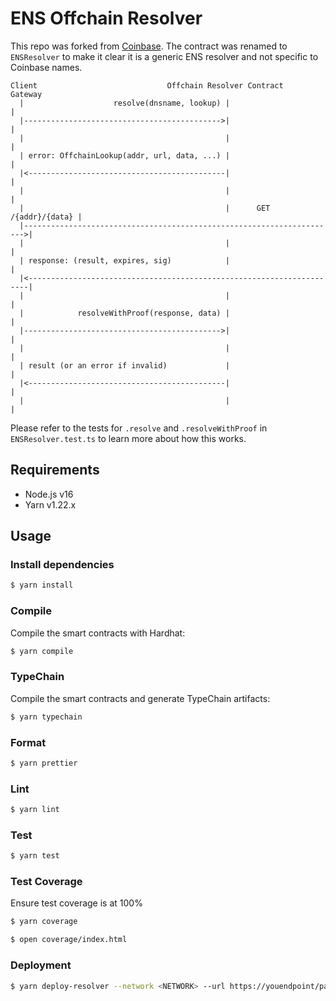 # ENS Offchain Resolver

This repo was forked from
[Coinbase](https://github.com/CoinbaseStablecoin/coinbase-ens-contract). The
contract was renamed to `ENSResolver` to make it clear it is a generic ENS
resolver and not specific to Coinbase names.

```
Client                             Offchain Resolver Contract          Gateway
  |                    resolve(dnsname, lookup) |                         |
  |-------------------------------------------->|                         |
  |                                             |                         |
  | error: OffchainLookup(addr, url, data, ...) |                         |
  |<--------------------------------------------|                         |
  |                                             |                         |
  |                                             |      GET /{addr}/{data} |
  |---------------------------------------------------------------------->|
  |                                             |                         |
  | response: (result, expires, sig)            |                         |
  |<----------------------------------------------------------------------|
  |                                             |                         |
  |            resolveWithProof(response, data) |                         |
  |-------------------------------------------->|                         |
  |                                             |                         |
  | result (or an error if invalid)             |                         |
  |<--------------------------------------------|                         |
  |                                             |                         |
```

Please refer to the tests for `.resolve` and `.resolveWithProof` in
`ENSResolver.test.ts` to learn more about how this works.

## Requirements

- Node.js v16
- Yarn v1.22.x

## Usage

### Install dependencies

```sh
$ yarn install
```

### Compile

Compile the smart contracts with Hardhat:

```sh
$ yarn compile
```

### TypeChain

Compile the smart contracts and generate TypeChain artifacts:

```sh
$ yarn typechain
```

### Format

```sh
$ yarn prettier
```

### Lint

```sh
$ yarn lint
```

### Test

```sh
$ yarn test
```

### Test Coverage

Ensure test coverage is at 100%

```sh
$ yarn coverage

$ open coverage/index.html
```

### Deployment

```sh
$ yarn deploy-resolver --network <NETWORK> --url https://youendpoint/path/{sender}/{data} [--owner addr | --smanager addr | --gwmanager addr | --signer addr]
```

